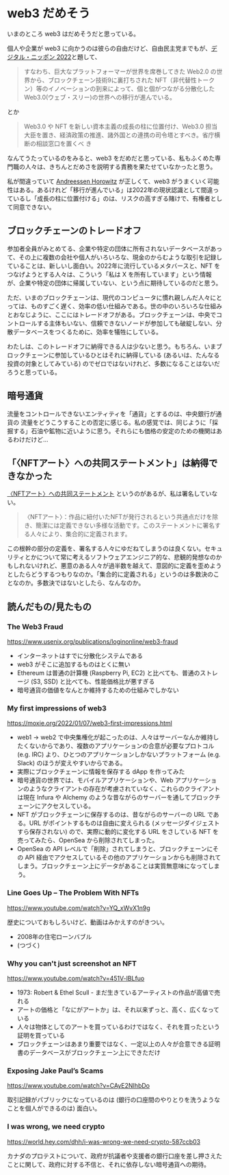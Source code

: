 # web3 だめそう

いまのところ web3 はだめそうだと思っている。

個人や企業が web3 に向かうのは彼らの自由だけど、自由民主党までもが、[デジタル・ニッポン 2022](https://jimin.jp-east-2.storage.api.nifcloud.com/pdf/news/policy/203427_1.pdf)と題して、

> すなわち、巨大なプラットフォーマーが世界を席巻してきた Web2.0 の世界から、ブロックチェーン技術9に裏打ちされた NFT（非代替性トークン）等のイノベーションの到来によって、個と個がつながる分散化した Web3.0(ウェブ・スリー)の世界への移行が進んでいる。

とか

> Web3.0 や NFT を新しい資本主義の成長の柱に位置付け、Web3.0 担当大臣を置き、経済政策の推進、諸外国との連携の司令塔とすべき。省庁横断の相談窓口を置くべ
き

なんてうたっているのをみると、web3 をだめだと思っている、私もふくめた専門職の人々は、きちんとだめさを説明する責務を果たせていなかったと思う。

私が間違っていて [Andreessen Horowitz](https://a16zcrypto.com/) が正しくて、web3 がうまくいく可能性はある。あるけれど「移行が進んでいる」は2022年の現状認識として間違っているし「成長の柱に位置付ける」のは、リスクの高すぎる賭けで、有権者として同意できない。

## ブロックチェーンのトレードオフ

参加者全員がみとめてる、企業や特定の団体に所有されないデータベースがあって、その上に複数の会社や個人がいろいろな、現金のからむような取引を記録していることは、新しいし面白い。2022年に流行しているメタバースと、NFT をつなげようとする人々は、こういう「私は X を所有しています」という情報が、企業や特定の団体に帰属していない、という点に期待しているのだと思う。

ただ、いまのブロックチェーンは、現代のコンピュータに慣れ親しんだ人々にとっては、ものすごく遅く、効率の低い仕組みである。世の中のいろいろな仕組みとおなじように、ここにはトレードオフがある。ブロックチェーンは、中央でコントロールする主体もいない、信頼できないノードが参加しても破綻しない、分散データベースをつくるために、効率を犠牲にしている。

わたしは、このトレードオフに納得できる人は少ないと思う。もちろん、いまブロックチェーンに参加しているひとはそれに納得している (あるいは、たんなる投資の対象としてみている) のでゼロではないけれど、多数になることはないだろうと思っている。

## 暗号通貨

流量をコントロールできないエンティティを「通貨」とするのは、中央銀行が通貨の
流量をどうこうすることの否定に感じる。私の感覚では、同じように「採掘する」石油や鉱物に近いように思う。それらにも価格の安定のための機関はあるわけだけど...

## 「〈NFTアート〉への共同ステートメント」は納得できなかった

[〈NFTアート〉への共同ステートメント](https://nft-art-statement.github.io/) というのがあるが、私は署名していない。

> 〈NFTアート〉：作品に紐付いたNFTが発行されるという共通点だけを除き、簡潔には定義できない多様な活動です。このステートメントに署名する人々により、集合的に定義されます。

この根幹の部分の定義を、署名する人々にゆだねてしまうのは良くない。セキュリティとかについて常に考えるソフトウェアエンジニア的な、悲観的発想なのかもしれないけれど、悪意のある人々が過半数を越えて、意図的に定義を歪めようとしたらどうするつもりなのか。「集合的に定義される」というのは多数決のことなのか。多数決ではないとしたら、なんなのか。

## 読んだもの/見たもの

### The Web3 Fraud

<https://www.usenix.org/publications/loginonline/web3-fraud>

- インターネットはすでに分散化システムである
- web3 がそこに追加するものはとくに無い
- Ethereum は普通の計算機 (Raspberry Pi, EC2) と比べても、普通のストレージ (S3, SSD) と比べても、性能価格比が悪すぎる
- 暗号通貨の価値をなんとか維持するための仕組みでしかない

### My first impressions of web3

<https://moxie.org/2022/01/07/web3-first-impressions.html>

- web1 -> web2 で中央集権化が起こったのは、人々はサーバーなんか維持したくないからであり、複数のアプリケーションの合意が必要なプロトコル (e.g. IRC) より、ひとつのアプリケーションしかないプラットフォーム (e.g. Slack) のほうが変えやすいからである。
- 実際にブロックチェーンに情報を保存する dApp を作ってみた
- 暗号通貨の世界では、モバイルアプリケーションや、Web アプリケーションのようなクライアントの存在が考慮されていなく、これらのクライアントは現在 Infura や Alchemy のような昔ながらのサーバーを通してブロックチェーンにアクセスしている。
- NFT がブロックチェーンに保存するのは、昔ながらのサーバーの URL である。URL がポイントするものは自由に変えられる (メッセージダイジェストすら保存されない) ので、実際に動的に変化する URL をさしている NFT を売ってみたら、OpenSea から削除されてしまった。
- OpenSea の API レベルで「削除」されてしまうと、ブロックチェーンにその API 経由でアクセスしているその他のアプリケーションからも削除されてしまう。ブロックチェーン上にデータがあることは実質無意味になってしまう。

### Line Goes Up – The Problem With NFTs

<https://www.youtube.com/watch?v=YQ_xWvX1n9g>

歴史についておもしろいけど、動画はみかえすのがきつい。

- 2008年の住宅ローンバブル
- (つづく)

### Why you can't just screenshot an NFT

<https://www.youtube.com/watch?v=451V-lBLfuo>

- 1973: Robert & Ethel Scull - まだ生きているアーティストの作品が高値で売れる
- アートの価格と「なにがアートか」は、それ以来ずっと、高く、広くなっている
- 人々は物体としてのアートを買っているわけではなく、それを買ったという証明を買っている
- ブロックチェーンはあまり重要ではなく、一定以上の人々が合意できる証明書のデータベースがブロックチェーン上にできただけ

### Exposing Jake Paul’s Scams

<https://www.youtube.com/watch?v=CAyE2NIhbDo>

取引記録がパブリックになっているのは (銀行の口座間のやりとりを洗うようなことを個人ができるのは) 面白い。

### I was wrong, we need crypto

<https://world.hey.com/dhh/i-was-wrong-we-need-crypto-587ccb03>

カナダのプロテストについて、政府が抗議者や支援者の銀行口座を差し押さえたことに関して、政府に対する不信と、それに依存しない暗号通貨への期待。
